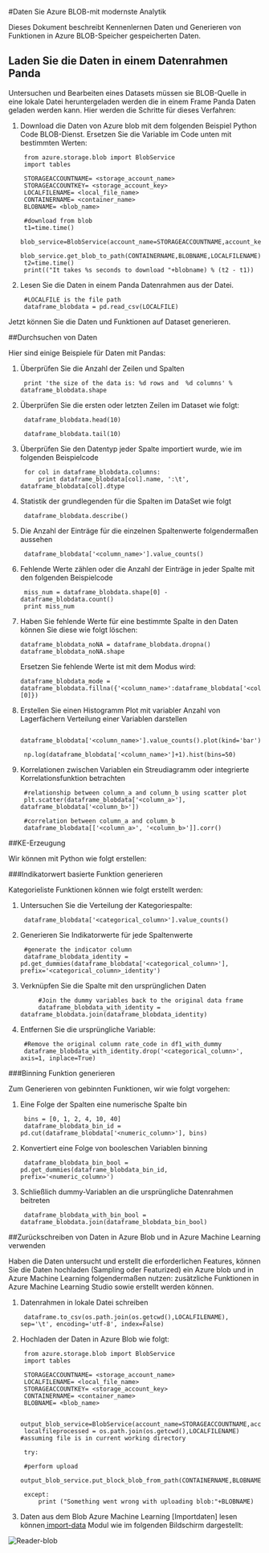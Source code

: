 <properties 
    pageTitle="Azure BLOB-Daten mit erweiterten Analytics | Microsoft Azure" 
    description="Daten in Azure BLOB-Speicher." 
    services="machine-learning,storage" 
    documentationCenter="" 
    authors="bradsev" 
    manager="jhubbard" 
    editor="cgronlun" />

<tags 
    ms.service="machine-learning" 
    ms.workload="data-services" 
    ms.tgt_pltfrm="na" 
    ms.devlang="na" 
    ms.topic="article" 
    ms.date="09/19/2016"
    ms.author="fashah;garye;bradsev" /> 

#<a name="heading"></a>Daten Sie Azure BLOB-mit modernste Analytik

Dieses Dokument beschreibt Kennenlernen Daten und Generieren von Funktionen in Azure BLOB-Speicher gespeicherten Daten. 

## <a name="load-the-data-into-a-pandas-data-frame"></a>Laden Sie die Daten in einem Datenrahmen Panda
Untersuchen und Bearbeiten eines Datasets müssen sie BLOB-Quelle in eine lokale Datei heruntergeladen werden die in einem Frame Panda Daten geladen werden kann. Hier werden die Schritte für dieses Verfahren:

1. Download die Daten von Azure blob mit dem folgenden Beispiel Python Code BLOB-Dienst. Ersetzen Sie die Variable im Code unten mit bestimmten Werten: 

        from azure.storage.blob import BlobService
        import tables
        
        STORAGEACCOUNTNAME= <storage_account_name>
        STORAGEACCOUNTKEY= <storage_account_key>
        LOCALFILENAME= <local_file_name>        
        CONTAINERNAME= <container_name>
        BLOBNAME= <blob_name>

        #download from blob
        t1=time.time()
        blob_service=BlobService(account_name=STORAGEACCOUNTNAME,account_key=STORAGEACCOUNTKEY)
        blob_service.get_blob_to_path(CONTAINERNAME,BLOBNAME,LOCALFILENAME)
        t2=time.time()
        print(("It takes %s seconds to download "+blobname) % (t2 - t1))


2. Lesen Sie die Daten in einem Panda Datenrahmen aus der Datei.

        #LOCALFILE is the file path 
        dataframe_blobdata = pd.read_csv(LOCALFILE)

Jetzt können Sie die Daten und Funktionen auf Dataset generieren.


##<a name="blob-dataexploration"></a>Durchsuchen von Daten

Hier sind einige Beispiele für Daten mit Pandas:

1. Überprüfen Sie die Anzahl der Zeilen und Spalten 

        print 'the size of the data is: %d rows and  %d columns' % dataframe_blobdata.shape

2. Überprüfen Sie die ersten oder letzten Zeilen im Dataset wie folgt:

        dataframe_blobdata.head(10)
        
        dataframe_blobdata.tail(10)

3. Überprüfen Sie den Datentyp jeder Spalte importiert wurde, wie im folgenden Beispielcode
    
        for col in dataframe_blobdata.columns:
            print dataframe_blobdata[col].name, ':\t', dataframe_blobdata[col].dtype

4. Statistik der grundlegenden für die Spalten im DataSet wie folgt
 
        dataframe_blobdata.describe()
    
5. Die Anzahl der Einträge für die einzelnen Spaltenwerte folgendermaßen aussehen

        dataframe_blobdata['<column_name>'].value_counts()

6. Fehlende Werte zählen oder die Anzahl der Einträge in jeder Spalte mit den folgenden Beispielcode

        miss_num = dataframe_blobdata.shape[0] - dataframe_blobdata.count()
        print miss_num
     
7.  Haben Sie fehlende Werte für eine bestimmte Spalte in den Daten können Sie diese wie folgt löschen:

        dataframe_blobdata_noNA = dataframe_blobdata.dropna()
        dataframe_blobdata_noNA.shape

    Ersetzen Sie fehlende Werte ist mit dem Modus wird:
    
        dataframe_blobdata_mode = dataframe_blobdata.fillna({'<column_name>':dataframe_blobdata['<column_name>'].mode()[0]})        

8. Erstellen Sie einen Histogramm Plot mit variabler Anzahl von Lagerfächern Verteilung einer Variablen darstellen 
    
        dataframe_blobdata['<column_name>'].value_counts().plot(kind='bar')
        
        np.log(dataframe_blobdata['<column_name>']+1).hist(bins=50)
    
9. Korrelationen zwischen Variablen ein Streudiagramm oder integrierte Korrelationsfunktion betrachten

        #relationship between column_a and column_b using scatter plot
        plt.scatter(dataframe_blobdata['<column_a>'], dataframe_blobdata['<column_b>'])
        
        #correlation between column_a and column_b
        dataframe_blobdata[['<column_a>', '<column_b>']].corr()
    
    
##<a name="blob-featuregen"></a>KE-Erzeugung
    
Wir können mit Python wie folgt erstellen:

###<a name="blob-countfeature"></a>Indikatorwert basierte Funktion generieren

Kategorieliste Funktionen können wie folgt erstellt werden:

1. Untersuchen Sie die Verteilung der Kategoriespalte:
    
        dataframe_blobdata['<categorical_column>'].value_counts()

2. Generieren Sie Indikatorwerte für jede Spaltenwerte

        #generate the indicator column
        dataframe_blobdata_identity = pd.get_dummies(dataframe_blobdata['<categorical_column>'], prefix='<categorical_column>_identity')

3. Verknüpfen Sie die Spalte mit den ursprünglichen Daten 
 
            #Join the dummy variables back to the original data frame
            dataframe_blobdata_with_identity = dataframe_blobdata.join(dataframe_blobdata_identity)

4. Entfernen Sie die ursprüngliche Variable:

        #Remove the original column rate_code in df1_with_dummy
        dataframe_blobdata_with_identity.drop('<categorical_column>', axis=1, inplace=True)
    
###<a name="blob-binningfeature"></a>Binning Funktion generieren

Zum Generieren von gebinnten Funktionen, wir wie folgt vorgehen:

1. Eine Folge der Spalten eine numerische Spalte bin
 
        bins = [0, 1, 2, 4, 10, 40]
        dataframe_blobdata_bin_id = pd.cut(dataframe_blobdata['<numeric_column>'], bins)
        
2. Konvertiert eine Folge von booleschen Variablen binning

        dataframe_blobdata_bin_bool = pd.get_dummies(dataframe_blobdata_bin_id, prefix='<numeric_column>')
    
3. Schließlich dummy-Variablen an die ursprüngliche Datenrahmen beitreten

        dataframe_blobdata_with_bin_bool = dataframe_blobdata.join(dataframe_blobdata_bin_bool) 


##<a name="sql-featuregen"></a>Zurückschreiben von Daten in Azure Blob und in Azure Machine Learning verwenden

Haben die Daten untersucht und erstellt die erforderlichen Features, können Sie die Daten hochladen (Sampling oder Featurized) ein Azure blob und in Azure Machine Learning folgendermaßen nutzen: zusätzliche Funktionen in Azure Machine Learning Studio sowie erstellt werden können. 
1. Datenrahmen in lokale Datei schreiben

        dataframe.to_csv(os.path.join(os.getcwd(),LOCALFILENAME), sep='\t', encoding='utf-8', index=False)

2. Hochladen der Daten in Azure Blob wie folgt:

        from azure.storage.blob import BlobService
        import tables

        STORAGEACCOUNTNAME= <storage_account_name>
        LOCALFILENAME= <local_file_name>
        STORAGEACCOUNTKEY= <storage_account_key>
        CONTAINERNAME= <container_name>
        BLOBNAME= <blob_name>

        output_blob_service=BlobService(account_name=STORAGEACCOUNTNAME,account_key=STORAGEACCOUNTKEY)    
        localfileprocessed = os.path.join(os.getcwd(),LOCALFILENAME) #assuming file is in current working directory
        
        try:
       
        #perform upload
        output_blob_service.put_block_blob_from_path(CONTAINERNAME,BLOBNAME,localfileprocessed)
        
        except:         
            print ("Something went wrong with uploading blob:"+BLOBNAME)

3. Daten aus dem Blob Azure Machine Learning [Importdaten] lesen können[ import-data] Modul wie im folgenden Bildschirm dargestellt:
 
![Reader-blob][1]

[1]: ./media/machine-learning-data-science-process-data-blob/reader_blob.png


<!-- Module References -->
[import-data]: https://msdn.microsoft.com/library/azure/4e1b0fe6-aded-4b3f-a36f-39b8862b9004/
 
